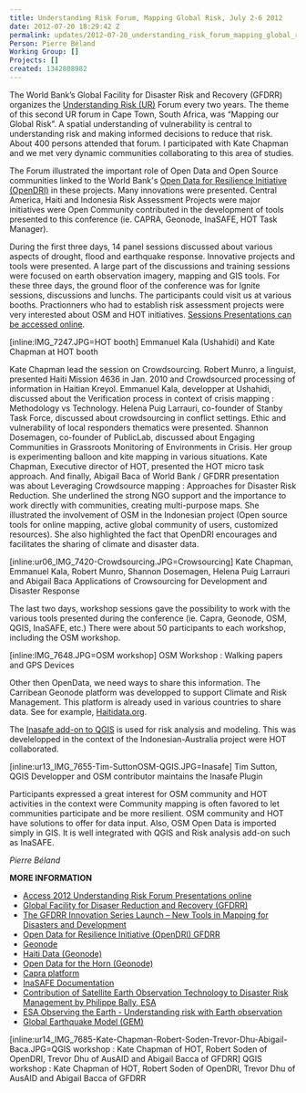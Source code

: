 ```yaml
---
title: Understanding Risk Forum, Mapping Global Risk, July 2-6 2012
date: 2012-07-20 18:29:42 Z
permalink: updates/2012-07-20_understanding_risk_forum_mapping_global_risk_july_2-6_2012
Person: Pierre Béland
Working Group: []
Projects: []
created: 1342808982
---
```


The World Bank’s Global Facility for Disaster Risk and Recovery (GFDRR) organizes the <a href="http://www.understandrisk.org/ur/">Understanding Risk (UR)</a> Forum every two years.  The theme of this second UR forum  in Cape Town, South Africa, was “Mapping our Global Risk”. A spatial understanding of vulnerability is central to understanding risk and making informed decisions to reduce that risk. About 400 persons attended that forum. I participated with Kate Chapman and we met very dynamic communities collaborating to this area of studies. 

The Forum illustrated the important role of Open Data and Open Source communities  linked to the World Bank&#39;s <a href="http://www.gfdrr.org/gfdrr/opendri">Open Data for Resilience Initiative (OpenDRI)</a> in these projects. Many innovations were presented. Central America, Haiti and Indonesia Risk Assessment Projects were major initiatives were Open Community contributed in the development of tools presented to this conference (ie. CAPRA, Geonode, InaSAFE, HOT Task Manager).
<!--break-->
During the first three days, 14 panel sessions discussed about various aspects of drought, flood and earthquake response. Innovative projects and tools were presented.  A large part of the discussions and training sessions were focused on earth observation imagery, mapping and GIS tools. For these three days, the ground floor of the conference was for Ignite sessions, discussions and lunchs.  The participants could visit us at various booths.  Practionners who had to establish risk assessment projects were very interested about OSM and HOT initiatives. <a href="https://www.understandrisk.org/ur/page/2012-sessions">Sessions Presentations can be accessed online</a>.

[inline:IMG_7247.JPG=HOT booth] Emmanuel Kala (Ushahidi) and Kate Chapman at HOT booth

 Kate Chapman lead the session on Crowdsourcing. Robert Munro, a linguist, presented Haiti Mission 4636 in Jan. 2010 and Crowdsourced processing of  information in Haitian Kreyol. Emmanuel Kala, developper at  Ushahidi, discussed about the Verification process in context of crisis mapping : Methodology vs Technology. Helena Puig Larrauri, co-founder of Stanby Task Force, discussed about crowdsourcing in conflict settings. Ethic and vulnerability of local responders thematics were presented. Shannon Dosemagen, co-founder of PublicLab, discussed about Engaging Communities in Grassroots Monitoring of Environments in Crisis. Her group is experimenting balloon and kite mapping in various situations.  Kate Chapman, Executive director of HOT, presented the HOT micro task approach. And finally, Abigail Baca of World Bank / GFDRR presentation was about Leveraging Crowdsource mapping : Approaches for Disaster Risk Reduction. She underlined the strong NGO support and the importance to work directly with communities, creating multi-purpose maps. She illustrated the involvement of OSM in the Indonesian project (Open source tools for online mapping, active global community of users, customized resources). She also highlighted the fact that OpenDRI encourages and facilitates the sharing of climate and disaster data.

[inline:ur06_IMG_7420-Crowdsourcing.JPG=Crowsourcing] Kate Chapman, Emmanuel Kala, Robert Munro, Shannon Dosemagen, Helena Puig Larrauri and Abigail Baca
Applications of Crowsourcing for Development and Disaster Response

The last two days, workshop sessions gave the possibility to work with the various tools presented during the conference (ie. Capra, Geonode, OSM, QGIS, InaSAFE, etc.)  There were about 50 participants to each workshop, including the OSM workshop. 

[inline:IMG_7648.JPG=OSM workshop] OSM Workshop : Walking papers and GPS Devices

Other then OpenData, we need ways to share this information. The Carribean Geonode platform was developped to support Climate and Risk Management. This platform is already used in various countries to share data. See for example, <a href="http://haitidata.org/">Haitidata.org</a>.

The <a href="http://plugins.qgis.org/plugins/inasafe/">Inasafe add-on to QGIS</a> is used for risk analysis and modeling. This was develelopped in the context of  the Indonesian-Australia project were HOT collaborated.

[inline:ur13_IMG_7655-Tim-SuttonOSM-QGIS.JPG=Inasafe] Tim Sutton, QGIS Developper and OSM contributor maintains the Inasafe Plugin

Participants expressed a great interest for OSM community and HOT activities in the context were Community mapping  is often favored to let communities participate and be more resilient. OSM community and HOT have solutions to offer for data input. Also, OSM Open Data is imported simply in GIS. It is  well integrated with  QGIS and Risk analysis add-on such as InaSAFE.

<em>Pierre Béland</em>


<strong>MORE INFORMATION</strong>

<ul>
<li><a href="https://www.understandrisk.org/ur/page/2012-sessions">Access 2012 Understanding Risk Forum Presentations online</a></li>

<li><a href="http://www.gfdrr.org/gfdrr/">Global Facility for Disaser Reduction and Recovery (GFDRR)</a></li>


<li><a href="http://www.gfdrr.org/gfdrr/node/1194">The GFDRR Innovation Series Launch – New Tools in Mapping for Disasters and Development</a></li>

<li><a href="http://www.gfdrr.org/gfdrr/opendri/">Open Data for Resilience Initiative (OpenDRI)  GFDRR</a></li>

<li><a href="http://opengeo.org/technology/geonode/">Geonode</a></li>


<li><a href="http://haitidata.org/">Haiti Data (Geonode)</a></li>

<li><a href="http://horn.rcmrd.org/">Open Data for the Horn (Geonode)</a></li>


<li><a href="http://ecapra.org/">Capra platform</a></li>

<li><a href="http://inasafe.readthedocs.org/en/latest/contents.html">InaSAFE Documentation</a></li>


<li><a href="http://siteresources.worldbank.org/INTURBANDEVELOPMENT/Resources/336387-1278006228953/ESA_Bally.pdf">Contribution of Satellite Earth Observation Technology to Disaster Risk Management by Philippe Bally, ESA</a></li>
<li><a href="http://www.esa.int/esaEO/SEMLRIMXL4H_index_0.html">ESA Observing the Earth - Understanding risk with Earth observation</a></li>


<li><a href="http://www.globalquakemodel.org/calendar/2012/10">Global Earthquake Model (GEM)</a></li>
</ul>


[inline:ur14_IMG_7685-Kate-Chapman-Robert-Soden-Trevor-Dhu-Abigail-Baca.JPG=QGIS workshop : Kate Chapman of HOT, Robert Soden of OpenDRI, Trevor Dhu of AusAID and Abigail Bacca of GFDRR] QGIS workshop : Kate Chapman of HOT, Robert Soden of OpenDRI, Trevor Dhu of AusAID and Abigail Bacca of GFDRR
